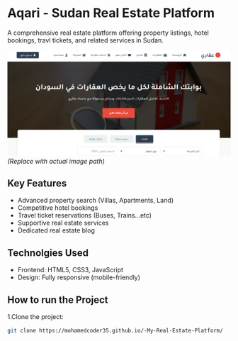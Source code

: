 # Aqari - Sudan Real Estate Platform
A comprehensive real estate platform offering property listings, hotel bookings, travl tickets, and related services in Sudan.

![Platform Preview](/Preview.png) *(Replace with actual image path)*

## Key Features 
- Advanced property search (Villas, Apartments, Land)
- Competitive hotel bookings
- Travel ticket reservations (Buses, Trains...etc)
- Supportive real estate services
- Dedicated real estate blog

## Technolgies Used
- Frontend: HTML5, CSS3, JavaScript
- Design: Fully responsive (mobile-friendly)

## How to run the Project
1.Clone the project:
  ```bash
  git clone https://mohamedcoder35.github.io/-My-Real-Estate-Platform/

 
